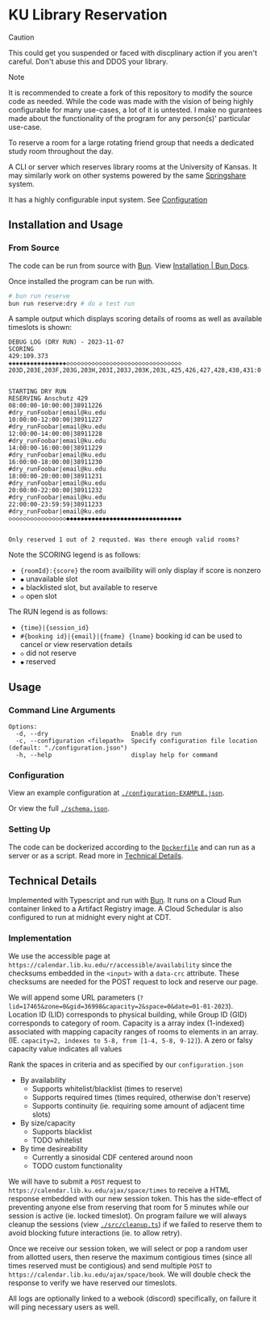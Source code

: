 # KU Library Reservation

> [!CAUTION]
> This could get you suspended or faced with discplinary action if you aren't careful. Don't abuse this and DDOS
> your library. 

> [!NOTE]
> It is recommended to create a fork of this repository to modify the source code as needed. 
> While the code was made with the vision of being highly configurable for many use-cases, a lot of it is untested.
> I make no gurantees made about the functionality of the program for any person(s)' particular use-case.

To reserve a room for a large rotating friend group that needs a dedicated study room throughout the day.

A CLI or server which reserves library rooms at the University of Kansas. 
It may similarly work on other systems powered by the same [Springshare](https://www.springshare.com/) system.

It has a highly configurable input system. See [Configuration](#configuration) 

## Installation and Usage

### From Source
The code can be run from source with [Bun](https://bun.sh/). View [Installation | Bun Docs](https://bun.sh/docs/installation).

Once installed the program can be run with.
```sh
# bun run reserve
bun run reserve:dry # do a test run
```
A sample output which displays scoring details of rooms as well as available timeslots is shown:
```
DEBUG LOG (DRY RUN) - 2023-11-07
SCORING
429:109.373
◈◈◈◈◈◈◈◈◈◈◈◈◈◈◈◈◇◇◇◇◇◇◇◇◇◇◇◇◇◇◇◇◇◇◇◇◇◇◇◇◇◇◇◇◇◇◇◇
203D,203E,203F,203G,203H,203I,203J,203K,203L,425,426,427,428,430,431:0


STARTING DRY RUN
RESERVING Anschutz 429
08:00:00-10:00:00|38911226
#dry_runFoobar|email@ku.edu
10:00:00-12:00:00|38911227
#dry_runFoobar|email@ku.edu
12:00:00-14:00:00|38911228
#dry_runFoobar|email@ku.edu
14:00:00-16:00:00|38911229
#dry_runFoobar|email@ku.edu
16:00:00-18:00:00|38911230
#dry_runFoobar|email@ku.edu
18:00:00-20:00:00|38911231
#dry_runFoobar|email@ku.edu
20:00:00-22:00:00|38911232
#dry_runFoobar|email@ku.edu
22:00:00-23:59:59|38911233
#dry_runFoobar|email@ku.edu
◇◇◇◇◇◇◇◇◇◇◇◇◇◇◇◇◆◆◆◆◆◆◆◆◆◆◆◆◆◆◆◆◆◆◆◆◆◆◆◆◆◆◆◆◆◆◆◆


Only reserved 1 out of 2 requsted. Was there enough valid rooms?
```
Note the SCORING legend is as follows:
* `{roomId}:{score}` the room availbility will only display if score is nonzero
* `◆` unavailable slot
* `◈` blacklisted slot, but available to reserve
* `◇` open slot

The RUN legend is as follows:
* `{time}|{session_id}`
* `#{booking id}|{email}|{fname} {lname}` booking id can be used to cancel or view reservation details
* `◇` did not reserve
* `◆` reserved

<!-- ### From Docker
TODO -->

## Usage

### Command Line Arguments
```
Options:
  -d, --dry                       Enable dry run
  -c, --configuration <filepath>  Specify configuration file location (default: "./configuration.json")
  -h, --help                      display help for command
```

### Configuration
View an example configuration at [`./configuration-EXAMPLE.json`](./configuration-EXAMPLE.json).

Or view the full [`./schema.json`](./schema.json).

### Setting Up
The code can be dockerized according to the [`Dockerfile`](./Dockerfile) and can run as a server or as a script. 
Read more in [Technical Details](#technical-details).

## Technical Details

Implemented with Typescript and run with [Bun](https://bun.sh/). 
It runs on a Cloud Run container linked to a Artifact Registry image. 
A Cloud Schedular is also configured to run at midnight every night at CDT.

### Implementation

We use the accessible page at `https://calendar.lib.ku.edu/r/accessible/availability` since the checksums embedded in the `<input>` with a `data-crc` attribute. 
These checksums are needed for the POST request to lock and reserve our page.

We will append some URL parameters (`?lid=17465&zone=0&gid=36998&capacity=2&space=0&date=01-01-2023`). 
Location ID (LID) corresponds to physical building, while Group ID (GID) corresponds to category of room. 
Capacity is a array index (1-indexed) associated with mapping capacity ranges of rooms to elements in an array. (IE. `capacity=2, indexes to 5-8, from [1-4, 5-8, 9-12]`).
A zero or falsy capacity value indicates all values

Rank the spaces in criteria and as specified by our `configuration.json`
* By availability
  * Supports whitelist/blacklist (times to reserve)
  * Supports required times (times required, otherwise don't reserve)
  * Supports continuity (ie. requiring some amount of adjacent time slots)
* By size/capacity
  * Supports blacklist
  * TODO whitelist
* By time desireability 
  * Currently a sinosidal CDF centered around noon
  * TODO custom functionality

We will have to submit a `POST` request to `https://calendar.lib.ku.edu/ajax/space/times` to receive a HTML response embedded with our new session token. 
This has the side-effect of preventing anyone else from reserving that room for 5 minutes while our session is active (ie. locked timeslot). On program failure
we will always cleanup the sessions (view [`./src/cleanup.ts`](./src/cleanup.ts)) if we failed to reserve them to avoid blocking future interactions (ie. to allow retry).

Once we receive our session token, we will select or pop a random user from allotted users, then reserve the maximum contigious times
(since all times reserved must be contigious) and send multiple `POST` to `https://calendar.lib.ku.edu/ajax/space/book`. We will double check the response
to verify we have reserved our timeslots.

All logs are optionally linked to a webook (discord) specifically, on failure it will ping necessary users as well.
 
<!--
gcloud init
https://stackoverflow.com/a/49958213/17954209
gcloud components install docker-credential-gcr
sudo usermod -a -G docker ${USER}
-->
